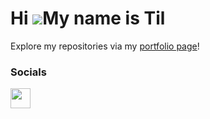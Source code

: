 Hi ![](https://user-images.githubusercontent.com/18350557/176309783-0785949b-9127-417c-8b55-ab5a4333674e.gif)My name is Til
===========================================================================================================================
Explore my repositories via my <a href="https://pushandrun.github.io/portfolio/">portfolio page</a>!


### Socials

<p align="left"> <a href="https://www.linkedin.com/in/tilman-goldboom-bba254134/" target="_blank" rel="noreferrer"><img src="https://raw.githubusercontent.com/danielcranney/readme-generator/main/public/icons/socials/linkedin.svg" width="32" height="32" /></a>
